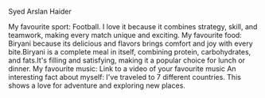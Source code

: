 Syed Arslan Haider

My favourite sport: Football. I love it because it combines strategy, skill, and teamwork, making every match unique and exciting.
My favourite food: Biryani because its delicious and flavors brings comfort and joy with every bite.Biryani is a complete meal in itself, combining protein, carbohydrates, and fats.It's filling and satisfying, making it a popular choice for lunch or dinner.
My favourite music: Link to a video of your favourite music
An interesting fact about myself: I've traveled to 7 different countries. This shows a love for adventure and exploring new places.
